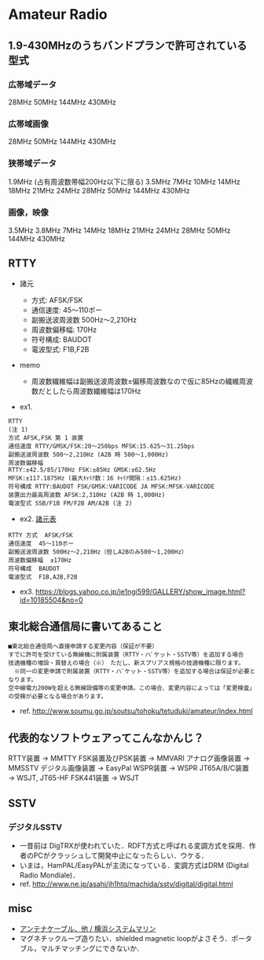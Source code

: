 # Amateur Radio

## 1.9-430MHzのうちバンドプランで許可されている型式
### 広帯域データ
28MHz
50MHz
144MHz
430MHz

### 広帯域画像
28MHz
50MHz
144MHz
430MHz

### 狭帯域データ
1.9MHz (占有周波数帯幅200Hz以下に限る)
3.5MHz
7MHz
10MHz
14MHz
18MHz
21MHz
24MHz
28MHz
50MHz
144MHz
430MHz

### 画像，映像
3.5MHz
3.8MHz
7MHz
14MHz
18MHz
21MHz
24MHz
28MHz
50MHz
144MHz
430MHz

## RTTY
- 諸元
  - 方式: AFSK/FSK
  - 通信速度: 45～110ボー
  - 副搬送波周波数 500Hz～2,210Hz
  - 周波数偏移幅: 170Hz
  - 符号構成: BAUDOT
  - 電波型式: F1B,F2B
- memo
  - 周波数繊維幅は副搬送波周波数±偏移周波数なので仮に85Hzの繊維周波数だとしたら周波数繊維幅は170Hz

- ex1.
```
RTTY
(注 1)
方式 AFSK,FSK 第 1 装置
通信速度 RTTY/GMSK/FSK:20～250bps MFSK:15.625～31.25bps
副搬送波周波数 500～2,210Hz (A2B 時 500～1,000Hz)
周波数偏移幅
RTTY:±42.5/85/170Hz FSK:±85Hz GMSK:±62.5Hz
MFSK:±117.1875Hz (最大ｷｬﾘｱ数：16 ｷｬﾘｱ間隔：±15.625Hz)
符号構成 RTTY:BAUDOT FSK/GMSK:VARICODE JA MFSK:MFSK-VARICODE
装置出力最高周波数 AFSK:2,310Hz (A2B 時 1,000Hz)
電波型式 SSB/F1B FM/F2B AM/A2B (注 2)
```

- ex2. [諸元表](http://www.maroon.dti.ne.jp/k3is/syogenh.htm)
```
RTTY 方式  AFSK/FSK　
通信速度  45～110ボー
副搬送波周波数 500Hz～2,210Hz（但しA2Bのみ500～1,200Hz）
周波数偏移幅  ±170Hz　
符号構成  BAUDOT　
電波型式  F1B,A2B,F2B
```
- ex3. https://blogs.yahoo.co.jp/je1ngi599/GALLERY/show_image.html?id=10185504&no=0

## 東北総合通信局に書いてあること
```
■東北総合通信局へ直接申請する変更内容（保証が不要）
すでに許可を受けている無線機に附属装置（RTTY・ハﾟケット・SSTV等）を追加する場合
技適機種の増設・買替えの場合（※）　ただし、新スプリアス規格の技適機種に限ります。
　※同一の変更申請で附属装置（RTTY・ハﾟケット・SSTV等）を追加する場合は保証が必要となります。
空中線電力200Wを超える無線設備等の変更申請。この場合、変更内容によっては「変更検査」の受検が必要となる場合があります。
```
- ref. http://www.soumu.go.jp/soutsu/tohoku/tetuduki/amateur/index.html

## 代表的なソフトウェアってこんなかんじ？
RTTY装置 → MMTTY
FSK装置及びPSK装置 → MMVARI
アナログ画像装置 → MMSSTV
デジタル画像装置 → EasyPal
WSPR装置 → WSPR
JT65A/B/C装置 → WSJT, JT65-HF
FSK441装置 → WSJT

## SSTV

### デジタルSSTV
- 一昔前は DigTRXが使われていた．RDFT方式と呼ばれる変調方式を採用．作者のPCがクラッシュして開発中止になったらしい．ウケる．
- いまは，HamPAL/EasyPALが主流になっている．変調方式はDRM (Digital Radio Mondiale)．
- ref. http://www.ne.jp/asahi/jh1htq/machida/sstv/digital/digital.html

## misc
- [アンテナケーブル、他 / 横浜システムマリン](http://www.ysmweb.co.jp/mail_order/sub_12.html)
- マグネチックループ造りたい．shielded magnetic loopがよさそう．ポータブル，マルチマッチングにできないか．
